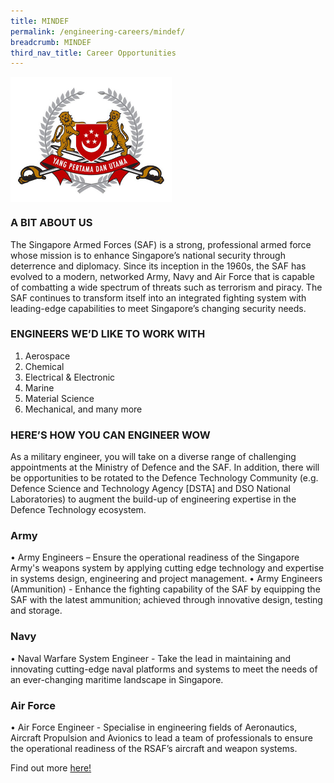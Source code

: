 ```yaml
---
title: MINDEF
permalink: /engineering-careers/mindef/
breadcrumb: MINDEF
third_nav_title: Career Opportunities
---
```

<img src="/images/careers/career%20opportunities/mindef/mindef%20logo%20new.png" alt="mindef" style="width:auto;height:200px;" align="left">
<br clear="left">

### A BIT ABOUT US
The Singapore Armed Forces (SAF) is a strong, professional armed force whose mission is to enhance Singapore’s national security through deterrence and diplomacy. Since its inception in the 1960s, the SAF has evolved to a modern, networked Army, Navy and Air Force that is capable of combatting a wide spectrum of threats such as terrorism and piracy. The SAF continues to transform itself into an integrated fighting system with leading-edge capabilities to meet Singapore’s changing security needs.

### ENGINEERS WE’D LIKE TO WORK WITH
1. Aerospace 
2. Chemical 
3. Electrical & Electronic 
4. Marine 
5. Material Science 
6. Mechanical, and many more

### HERE’S HOW YOU CAN ENGINEER WOW
As a military engineer, you will take on a diverse range of challenging appointments at the Ministry of Defence and the SAF. In addition, there will be opportunities to be rotated to the Defence Technology Community (e.g. Defence Science and Technology Agency [DSTA] and DSO National Laboratories) to augment the build-up of engineering expertise in the Defence Technology ecosystem.

### Army
• Army Engineers – Ensure the operational readiness of the Singapore Army's weapons system by applying cutting edge technology and expertise in systems design, engineering and project management.
• Army Engineers (Ammunition) - Enhance the fighting capability of the SAF by equipping the SAF with the latest ammunition; achieved through innovative design, testing and storage.

### Navy
• Naval Warfare System Engineer - Take the lead in maintaining and innovating cutting-edge naval platforms and systems to meet the needs of an ever-changing maritime landscape in Singapore.

### Air Force
• Air Force Engineer - Specialise in engineering fields of Aeronautics, Aircraft Propulsion and Avionics to lead a team of professionals to ensure the operational readiness of the RSAF’s aircraft and weapon systems.

Find out more <a href="https://www.dtcareers.gov.sg/careers-and-programmes/?utm_medium=Search&utm_source=SEM&utm_campaign=DTC" target="_blank">here!</a>
